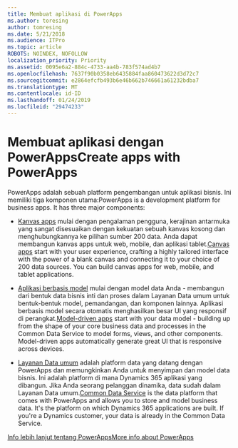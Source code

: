 ```yaml
---
title: Membuat aplikasi di PowerApps
ms.author: toresing
author: tomresing
ms.date: 5/21/2018
ms.audience: ITPro
ms.topic: article
ROBOTS: NOINDEX, NOFOLLOW
localization_priority: Priority
ms.assetid: 0095e6a2-884c-4733-aa4b-783f574ad4b7
ms.openlocfilehash: 7637f90b0358eb6435884faa860473622d3d72c7
ms.sourcegitcommit: e2864efcfb493b6e46b662b746661a61232bdba7
ms.translationtype: MT
ms.contentlocale: id-ID
ms.lasthandoff: 01/24/2019
ms.locfileid: "29474233"
---
```

# <a name="create-apps-with-powerapps"></a><span data-ttu-id="700f6-102">Membuat aplikasi dengan PowerApps</span><span class="sxs-lookup"><span data-stu-id="700f6-102">Create apps with PowerApps</span></span>

<span data-ttu-id="700f6-p101">PowerApps adalah sebuah platform pengembangan untuk aplikasi bisnis. Ini memiliki tiga komponen utama:</span><span class="sxs-lookup"><span data-stu-id="700f6-p101">PowerApps is a development platform for business apps. It has three major components:</span></span> 
  
- <span data-ttu-id="700f6-p102">[Kanvas apps](https://go.microsoft.com/fwlink/?linkid=874495) mulai dengan pengalaman pengguna, kerajinan antarmuka yang sangat disesuaikan dengan kekuatan sebuah kanvas kosong dan menghubungkannya ke pilihan sumber 200 data. Anda dapat membangun kanvas apps untuk web, mobile, dan aplikasi tablet.</span><span class="sxs-lookup"><span data-stu-id="700f6-p102">[Canvas apps](https://go.microsoft.com/fwlink/?linkid=874495) start with your user experience, crafting a highly tailored interface with the power of a blank canvas and connecting it to your choice of 200 data sources. You can build canvas apps for web, mobile, and tablet applications.</span></span> 
    
- <span data-ttu-id="700f6-p103">[Aplikasi berbasis model](https://go.microsoft.com/fwlink/?linkid=874496) mulai dengan model data Anda - membangun dari bentuk data bisnis inti dan proses dalam Layanan Data umum untuk bentuk-bentuk model, pemandangan, dan komponen lainnya. Aplikasi berbasis model secara otomatis menghasilkan besar UI yang responsif di perangkat.</span><span class="sxs-lookup"><span data-stu-id="700f6-p103">[Model-driven apps](https://go.microsoft.com/fwlink/?linkid=874496) start with your data model - building up from the shape of your core business data and processes in the Common Data Service to model forms, views, and other components. Model-driven apps automatically generate great UI that is responsive across devices.</span></span> 
    
- <span data-ttu-id="700f6-p104">[Layanan Data umum](https://go.microsoft.com/fwlink/?linkid=874497) adalah platform data yang datang dengan PowerApps dan memungkinkan Anda untuk menyimpan dan model data bisnis. Ini adalah platform di mana Dynamics 365 aplikasi yang dibangun. Jika Anda seorang pelanggan dinamika, data sudah dalam Layanan Data umum.</span><span class="sxs-lookup"><span data-stu-id="700f6-p104">[Common Data Service](https://go.microsoft.com/fwlink/?linkid=874497) is the data platform that comes with PowerApps and allows you to store and model business data. It's the platform on which Dynamics 365 applications are built. If you're a Dynamics customer, your data is already in the Common Data Service.</span></span> 
    
[<span data-ttu-id="700f6-112">Info lebih lanjut tentang PowerApps</span><span class="sxs-lookup"><span data-stu-id="700f6-112">More info about PowerApps</span></span>](https://go.microsoft.com/fwlink/?linkid=874498)
  

